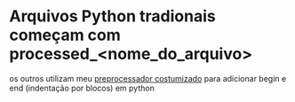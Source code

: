 # Arquivos Python tradionais começam com processed_<nome_do_arquivo>

os outros utilizam meu [preprocessador costumizado](https://github.com/habdig7oficial/begin-pyprocessor.git) para adicionar begin e end (indentação por blocos) em python
